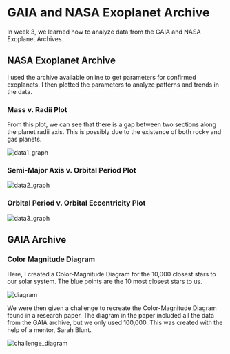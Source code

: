 # GAIA and NASA Exoplanet Archive #
In week 3, we learned how to analyze data from the GAIA and NASA Exoplanet Archives.

## NASA Exoplanet Archive ##
I used the archive available online to get parameters for confirmed exoplanets. I then plotted the parameters to analyze patterns and trends in the data.

### Mass v. Radii Plot ###

From this plot, we can see that there is a gap between two sections along the planet radii axis. This is possibly due to the existence of both rocky and gas planets.

![data1_graph](https://user-images.githubusercontent.com/39847639/45915983-4836b100-be13-11e8-9448-f1937e6bec48.png)

### Semi-Major Axis v. Orbital Period Plot ###

![data2_graph](https://user-images.githubusercontent.com/39847639/45916006-977ce180-be13-11e8-99e8-5f56be0700b3.png)

### Orbital Period v. Orbital Eccentricity Plot ###

![data3_graph](https://user-images.githubusercontent.com/39847639/45916022-ce52f780-be13-11e8-992a-194739c03cad.png)

## GAIA Archive ##

### Color Magnitude Diagram ###
Here, I created a Color-Magnitude Diagram for the 10,000 closest stars to our solar system. The blue points are the 10 most closest stars to us.

![diagram](https://user-images.githubusercontent.com/39847639/45916026-d90d8c80-be13-11e8-9482-5e239583c806.png)

We were then given a challenge to recreate the Color-Magnitude Diagram found in a research paper. The diagram in the paper included all the data from the GAIA archive, but we only used 100,000. This was created with the help of a mentor, Sarah Blunt.

![challenge_diagram](https://user-images.githubusercontent.com/39847639/45922601-53c2c000-be85-11e8-8647-a454a38fed95.png)
